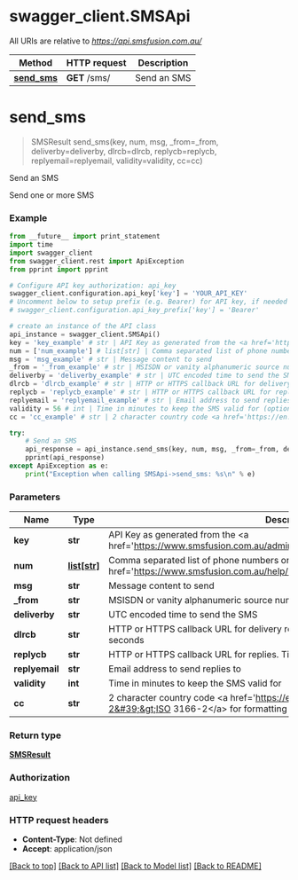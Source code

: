 # swagger_client.SMSApi

All URIs are relative to *https://api.smsfusion.com.au/*

Method | HTTP request | Description
------------- | ------------- | -------------
[**send_sms**](SMSApi.md#send_sms) | **GET** /sms/ | Send an SMS


# **send_sms**
> SMSResult send_sms(key, num, msg, _from=_from, deliverby=deliverby, dlrcb=dlrcb, replycb=replycb, replyemail=replyemail, validity=validity, cc=cc)

Send an SMS

Send one or more SMS

### Example 
```python
from __future__ import print_statement
import time
import swagger_client
from swagger_client.rest import ApiException
from pprint import pprint

# Configure API key authorization: api_key
swagger_client.configuration.api_key['key'] = 'YOUR_API_KEY'
# Uncomment below to setup prefix (e.g. Bearer) for API key, if needed
# swagger_client.configuration.api_key_prefix['key'] = 'Bearer'

# create an instance of the API class
api_instance = swagger_client.SMSApi()
key = 'key_example' # str | API Key as generated from the <a href='https://www.smsfusion.com.au/admin/api/'>admin panel</a>
num = ['num_example'] # list[str] | Comma separated list of phone numbers or <a href='https://www.smsfusion.com.au/help/msisdn/'>MSDISDN</a>'s
msg = 'msg_example' # str | Message content to send
_from = '_from_example' # str | MSISDN or vanity alphanumeric source number (optional)
deliverby = 'deliverby_example' # str | UTC encoded time to send the SMS (optional)
dlrcb = 'dlrcb_example' # str | HTTP or HTTPS callback URL for delivery reports. Timeout for callbacks is set to 30 seconds (optional)
replycb = 'replycb_example' # str | HTTP or HTTPS callback URL for replies. Timeout for callbacks is set to 30 seconds (optional)
replyemail = 'replyemail_example' # str | Email address to send replies to (optional)
validity = 56 # int | Time in minutes to keep the SMS valid for (optional)
cc = 'cc_example' # str | 2 character country code <a href='https://en.wikipedia.org/wiki/ISO_3166-2'>ISO 3166-2</a> for formatting local numbers internationally (optional)

try: 
    # Send an SMS
    api_response = api_instance.send_sms(key, num, msg, _from=_from, deliverby=deliverby, dlrcb=dlrcb, replycb=replycb, replyemail=replyemail, validity=validity, cc=cc)
    pprint(api_response)
except ApiException as e:
    print("Exception when calling SMSApi->send_sms: %s\n" % e)
```

### Parameters

Name | Type | Description  | Notes
------------- | ------------- | ------------- | -------------
 **key** | **str**| API Key as generated from the &lt;a href&#x3D;&#39;https://www.smsfusion.com.au/admin/api/&#39;&gt;admin panel&lt;/a&gt; | 
 **num** | [**list[str]**](str.md)| Comma separated list of phone numbers or &lt;a href&#x3D;&#39;https://www.smsfusion.com.au/help/msisdn/&#39;&gt;MSDISDN&lt;/a&gt;&#39;s | 
 **msg** | **str**| Message content to send | 
 **_from** | **str**| MSISDN or vanity alphanumeric source number | [optional] 
 **deliverby** | **str**| UTC encoded time to send the SMS | [optional] 
 **dlrcb** | **str**| HTTP or HTTPS callback URL for delivery reports. Timeout for callbacks is set to 30 seconds | [optional] 
 **replycb** | **str**| HTTP or HTTPS callback URL for replies. Timeout for callbacks is set to 30 seconds | [optional] 
 **replyemail** | **str**| Email address to send replies to | [optional] 
 **validity** | **int**| Time in minutes to keep the SMS valid for | [optional] 
 **cc** | **str**| 2 character country code &lt;a href&#x3D;&#39;https://en.wikipedia.org/wiki/ISO_3166-2&#39;&gt;ISO 3166-2&lt;/a&gt; for formatting local numbers internationally | [optional] 

### Return type

[**SMSResult**](SMSResult.md)

### Authorization

[api_key](../README.md#api_key)

### HTTP request headers

 - **Content-Type**: Not defined
 - **Accept**: application/json

[[Back to top]](#) [[Back to API list]](../README.md#documentation-for-api-endpoints) [[Back to Model list]](../README.md#documentation-for-models) [[Back to README]](../README.md)

